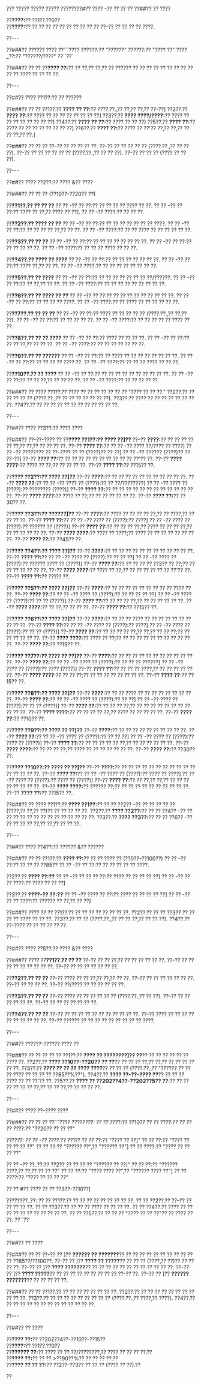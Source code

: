??? ????? ????? ????? ????????#?? ???? -?? ?? ?? ??
??##?? ?? ????

??**????:**?? ??1??.??0??  
??**????:**?? ?? ?? ?? ?? ?? ?? ?? ?? ?? ?? ??-?? ?? ?? ?? ?? ????.

??---

??###?? ?????? ????
??```????
????_??:?? "??????"
????_??:?? "???? ??"
????_??:?? "??????/????"
??``??`

??###?? ?? ??
??**???? ??:**?? ?? ??,?? ??,?? ?? ?????? ?? ?? ?? ?? ?? ?? ?? ?? ?? ?? ?? ???? ?? ?? ?? ??.

??---

??##?? ???? ??1??:?? ?? ??????

??###?? ?? ??
??1??.?? **???? ?? ??:**?? ????.??.,?? ??,?? ??,?? ??-??]
??2??.?? **???? ??:**?? ???? ?? ?? ?? ?? ?? ?? ?? ??]
??3??.?? **???? ????/????:**?? ???? ?? ?? ?? ?? ?? ?? ?? ??]
??4??.?? **???? ?? ??:**?? ???? ?? ?? ??]
??5??.?? **???? ??:**?? ???? ?? ?? ?? ?? ?? ?? ?? ??]
??6??.?? **???? ??:**?? ???? ?? ??'?? ??,?? ??,?? ?? ?? ??,?? ??.]

??###?? ?? ?? ??
??-?? ?? ?? ?? ?? ??.
??-?? ?? ?? ?? ?? ?? (????.??.,?? ?? ?? ??).
??-?? ?? ?? ?? ?? ?? ?? (????.??.,?? ?? ?? ??).
??-?? ?? ?? ?? (???? ?? ?? ??).

??---

??##?? ???? ??2??:?? ???? &?? ????

??###?? ?? ?? ?? (??10??-??20?? ??)

??**??1??.?? ?? ?? ??**
??  ?? -?? ?? ??:?? ?? ?? ?? ?? ???? ?? ??.
??  ?? -?? ?? ??:?? ???? ?? ??,?? ???? ?? ??].
??  ?? -?? ????:?? ?? ?? ??.

??**??2??.?? ???? ?? ??**
??  ?? -?? ?? ??:?? ?? ?? ?? ?? ?? ?? ?? ????.
??  ?? -?? ?? ??:?? ?? ?? ?? ?? ??,?? ?? ??.
??  ?? -?? ????:?? ?? ?? ???? ?? ?? ?? ?? ?? ??.

??**??3??.?? ?? ??**
??  ?? -?? ?? ??:?? ?? ?? ?? ?? ?? ?? ?? ??.
??  ?? -?? ?? ??:?? ?? ?? ?? ?? ??.
??  ?? -?? ????:?? ?? ?? ?? ???? ?? ?? ??.

??**??4??.?? ???? ?? ????**
??  ?? -?? ?? ??:?? ?? ?? ?? ?? ?? ?? ??.
??  ?? -?? ?? ??:?? ???? ??,?? ?? ??.
??  ?? -?? ????:?? ?? ?? ?? ?? ?? ?? ?? ??.

??**??5??.?? ?? ????**
??  ?? -?? ?? ??:?? ?? ?? ?? ?? ?? ?? ?? ??/??????.
??  ?? -?? ?? ??:?? ?? ??,?? ?? ??.
??  ?? -?? ????:?? ?? ?? ?? ?? ?? ?? ?? ?? ??.

??**??6??.?? ?? ???? ?? ??**
??  ?? -?? ?? ??:?? ?? ?? ?? ?? ?? ?? ?? ?? ??.
??  ?? -?? ?? ??:?? ?? ?? ?? ?? ????.
??  ?? -?? ????:?? ?? ???? ?? ?? ?? ?? ?? ??.

??**??7??.?? ?? ?? ??**
??  ?? -?? ?? ??:?? ???? ?? ?? ?? ?? ?? (????.??.,?? ??,?? ??).
??  ?? -?? ?? ??:?? ?? ?? ?? ?? ??.
??  ?? -?? ????:?? ?? ?? ?? ?? ?? ???? ?? ??.

??**??8??.?? ?? ?? ????**
??  ?? -?? ?? ??:?? ???? ?? ?? ?? ??.
??  ?? -?? ?? ??:?? ?? ?? ??,?? ?? ?? ??.
??  ?? -?? ????:?? ?? ?? ?? ?? ?? ?? ??.

??**??9??.?? ?? ??????**
??  ?? -?? ?? ??:?? ?? ???? ?? ?? ?? ?? ?? ?? ?? ??.
??  ?? -?? ?? ??:?? ?? ?? ?? ?? ???? ??.
??  ?? -?? ????:?? ?? ?? ?? ???? ?? ?? ??.

??**??10??.?? ?? ????**
??  ?? -?? ?? ??:?? ?? ?? ?? ?? ?? ?? ?? ?? ?? ??.
??  ?? -?? ?? ??:?? ?? ?? ??,?? ?? ??'?? ??.
??  ?? -?? ????:?? ?? ?? ?? ?? ??.

??###?? ?? ????
??1??.?? ???? ?? ?? ?? ?? ?? ?? ?? "???? ?? ?? ??."
??2??.?? ?? ?? ?? ?? ?? (????.??.,?? ?? ?? ?? ?? ?? ?? ??).
??3??.?? ???? ?? ?? ?? ?? ?? ?? ?? ??.
??4??.?? ?? ?? ?? ?? ?? ?? ?? ?? ?? ?? ?? ??.

??---

??##?? ???? ??3??:?? ???? ????

??###?? ??-??-???? ??
??**???? ??1??:?? ???? ??]??**
??-?? **????:**?? ?? ?? ?? ?? ?? ??,?? ??,?? ?? ?? ?? ??.
??-?? **???? ??:**?? 
??  ?? -?? ???? ??/???? ?? ????]
??  ?? -?? ???????? ?? ??-???? ?? ?? (????)?? ?? ??]
??  ?? -?? ?????? (????)?? ?? ??-??]
??-?? **???? ??:**?? ?? ?? ?? ?? ?? ?? ?? ?? ?? ?? ??'?? ??.
??-?? **???? ????:**?? ???? ?? ??;?? ?? ?? ?? ??.
??-?? **???? ??:**?? ??15?? ??.

??**???? ??2??:?? ???? ??]??**
??-?? **????:**?? ?? ?? ?? ?? ?? ?? ?? ?? ?? ?? ??.
??-?? **???? ??:**?? 
??  ?? -?? ???? ?? (????):?? ?? ??/????????]
??  ?? -?? ???? ?? (????):?? ???????? (????)]
??-?? **???? ??:**?? ?? ?? ?? ?? ?? ?? ?? ?? ?? ?? ?? ?? ??.
??-?? **???? ????:**?? ???? ?? ??;?? ?? ?? ?? ?? ?? ??.
??-?? **???? ??:**?? ??30?? ??.

??**???? ??3??:?? ??????]??**
??-?? **????:**?? ???? ?? ?? ?? ?? ??,?? ?? ????,?? ?? ?? ?? ??.
??-?? **???? ??:**?? 
??  ?? -?? ???? ?? (????):?? ????]
??  ?? -?? ???? ?? (????):?? ?????? ?? (????)]
??-?? **???? ??:**?? ?? ?? ?? ??,?? ???? ?? ?? ?? ??,?? ?? ?? ?? ?? ?? ??.
??-?? **???? ????:**?? ???? ?? ????;?? ???? ?? ?? ?? ?? ?? ?? ?? ??.
??-?? **???? ??:**?? ??45?? ??.

??**???? ??4??:?? ???? ??]??**
??-?? **????:**?? ?? ?? ?? ?? ?? ?? ?? ?? ?? ?? ?? ??.
??-?? **???? ??:**?? 
??  ?? -?? ???? ?? (????):?? ?? ?? ??]
??  ?? -?? ???? ?? (????):?? ?????? ???? ?? (????)]
??-?? **???? ??:**?? ?? ?? ?? ?? ??3?? ?? ??;?? ?? ?? ?? ?? ?? ?? ??.
??-?? **???? ????:**?? ???? ?? ??;?? ?? ?? ?? ?? ?? ?? ??'?? ??.
??-?? **???? ??:**?? ??1?? ??.

??**???? ??5??:?? ???? ??]??**
??-?? **????:**?? ?? ?? ?? ?? ?? ?? ?? ?? ?? ???? ?? ??.
??-?? **???? ??:**?? 
??  ?? -?? ???? ?? (????):?? ?? ?? ?? ?? ??]
??  ?? -?? ???? ?? (????):?? ?? ?? (????)]
??-?? **???? ??:**?? ?? ?? ?? ??,?? ?? ?? ?? ?? ?? ??.
??-?? **???? ????:**?? ?? ??;?? ?? ?? ??.
??-?? **???? ??:**?? ??15?? ??.

??**???? ??6??:?? ???? ??]??**
??-?? **????:**?? ?? ?? ?? ???? ?? ?? ?? ?? ?? ?? ?? ?? ?? ??.
??-?? **???? ??:**?? 
??  ?? -?? ???? ?? (????):?? ????]
??  ?? -?? ???? ?? (????):?? ?? ?? (????)]
??-?? **???? ??:**?? ?? ?? ?? ?? ??,?? ??,?? ?? ?? ??;?? ?? ?? ?? ?? ?? ??.
??-?? **???? ????:**?? ???? ?? ??;?? ?? ?? ?? ?? ?? ?? ?? ?? ?? ?? ??.
??-?? **???? ??:**?? ??15?? ??.

??**???? ??7??:?? ???? ?? ??]??**
??-?? **????:**?? ?? ?? ?? ?? ?? ?? ?? ?? ?? ?? ?? ??.
??-?? **???? ??:**?? 
??  ?? -?? ???? ?? (????):?? ?? ?? ?? ??????]
??  ?? -?? ???? ?? (????):?? ???? (????)]
??-?? **???? ??:**?? ?? ?? ?? ????,?? ?? ?? ?? ?? ?? ??.
??-?? **???? ????:**?? ?? ?? ??;?? ?? ?? ?? ?? ?? ?? ?? ??.
??-?? **???? ??:**?? ??15?? ??.

??**???? ??8??:?? ???? ??]??**
??-?? **????:**?? ?? ?? ???? ?? ?? ?? ?? ?? ?? ?? ?? ??.
??-?? **???? ??:**?? 
??  ?? -?? ???? ?? (????):?? ?? ??]
??  ?? -?? ???? ?? (????):?? ?? ?? (????)]
??-?? **???? ??:**?? ?? ?? ?? ??,?? ?? ?? ?? ?? ?? ?? ?? ?? ?? ?? ??.
??-?? **???? ????:**?? ?? ?? ?? ?? ??;?? ???? ?? ?? ?? ?? ??.
??-?? **???? ??:**?? ??10?? ??.

??**???? ??9??:?? ???? ?? ??]??**
??-?? **????:**?? ?? ?? ?? ?? ?? ?? ?? ?? ?? ??.
??-?? **???? ??:**?? 
??  ?? -?? ???? ?? (????):?? ?? ?? ??]
??  ?? -?? ???? ?? (????):?? ???? ?? (????)]
??-?? **???? ??:**?? ?? ?? ?? ?? ?? ??,?? ?? ?? ?? ?? ?? ??.
??-?? **???? ????:**?? ?? ?? ?? ??;?? ???? ?? ?? ?? ?? ?? ?? ??.
??-?? **???? ??:**?? ??30?? ??.

??**???? ??10??:?? ???? ?? ??]??**
??-?? **????:**?? ?? ?? ?? ?? ?? ?? ?? ?? ?? ?? ?? ?? ?? ?? ?? ??.
??-?? **???? ??:**?? 
??  ?? -?? ???? ?? (????):?? ???? ?? ????]
??  ?? -?? ???? ?? (????):?? ???? ?? (????)]
??-?? **???? ??:**?? ?? ??,?? ??,?? ?? ?? ?? ?? ?? ?? ?? ??.
??-?? **???? ????:**?? ?????? ??;?? ?? ?? ?? ?? ?? ?? ?? ?? ?? ??.
??-?? **???? ??:**?? ??15?? ??.

??###?? ?? ????
??1??.?? **???? ??1??:**?? ?? ?? ??2?? -?? ?? ?? ?? ?? ?? (????,?? ??,?? ??)?? ?? ?? ?? ?? ??.
??2??.?? **???? ??2??:**?? ?? ?? ??4?? -?? ?? ?? ?? ?? ?? ?? ?? ?? ?? ?? ?? ?? ?? ??.
??3??.?? **???? ??3??:**?? ?? ?? ??6?? -?? ?? ?? ?? ?? ??,?? ??,?? ?? ?? ??.

??---

??##?? ???? ??4??:?? ?????? &?? ??????

??###?? ?? ??
??1??.?? **???? ??:**?? ?? ?? ???? ?? (??0??-??100??)
??  ?? -?? ??:?? ?? ?? ?? ??85??
??  ?? -?? ?? ??:?? ?? ?? ?? ?? ?? ????.

??2??.?? **???? ??:??**
??  ?? -?? ?? ?? ?? ??:?? ???? ?? ?? ?? ?? ??]
??  ?? -?? ?? ?? ????:?? ???? ?? ?? ??]

??3??.?? **????-?? ??:??**
??  ?? -?? ???? ?? ??:?? ???? ?? ?? ?? ?? ??]
??  ?? -?? ?? ?? ????:?? ?????? ?? ??,?? ?? ??]

??###?? ???? ?? ??
??1??.?? ?? ?? ?? ?? ?? ?? ?? ??.
??2??.?? ?? ?? ??3?? ?? ?? ?? ?? ???? ?? ?? ??.
??3??.?? ?? ?? (????.??.,?? ?? ?? ??,?? ?? ?? ??).
??4??.?? ??-???? ?? ?? ?? ?? ?? ??.

??---

??##?? ???? ??5??:?? ???? &?? ????

??###?? ????
??**??1??.?? ?? ??**
??-?? ?? ?? ??.?? ?? ?? ?? ?? ?? ??.
??-?? ?? ?? ?? ?? ?? ?? ?? ?? ??.
??-?? ?? ?? ?? ?? ?? ?? ??.

??**??2??.?? ?? ??**
??-?? ???? ?? ?? ??,?? ??,?? ?? ??.
??-?? ?? ?? ?? ?? ?? ?? ??.
??-?? ?? ?? ?? ??.
??-?? ??/???? ?? ?? ?? ?? ?? ??.

??**??3??.?? ?? ??**
??-?? ???? ?? ?? ?? ?? ?? ?? (????.??.,?? ?? ??).
??-?? ?? ?? ?? ?? ?? ??.
??-?? ?? ?? ?? ?? ?? ?? ??.

??**??4??.?? ?? ??**
??-?? ?? ?? ?? ?? ?? ?? ?? ?? ?? ?? ??.
??-?? ???? ?? ?? ?? ?? ?? ?? ?? ?? ?? ??.
??-?? ?????? ?? ?? ?? ?? ?? ?? ?? ?? ?? ????.

??---

??##?? ??????-?????? ???? ??

??###?? ?? ?? ?? ?? ??
??1??.?? **???? ?? ????????]?? ??**?? ?? ?? ?? ?? ?? ?? ???? ??.
??2??.?? **???? ??10??-??20?? ?? ??**?? ?? ?? ?? ??,?? ??,?? ?? ?? ?? ?? ?? ??.
??3??.?? **???? ?? ?? ?? ???? ????**?? ?? ?? ?? (????.??.,?? "?????? ?? ?? ?? ???? ?? ?? ?? ?? ??85??%??").
??4??.?? **???? ??-??-???? ??**?? ?? ?? ?? ???? ?? ?? ??'?? ??.
??5??.?? **???? ?? ??202??4??-??202??5?? ??**:?? ?? ?? ?? ?? ?? ?? ??,?? ?? ?? ??,?? ?? ?? ?? ??.

??---

??##?? ???? ??-???? ????

??###?? ?? ?? ??
??```????
????_????:
?? ?? ??_??:?? ??10??
?? ?? ??_??:?? ??
?? ?? ??_??:?? "??20?? ?? ?? ??"

????_??:
?? ?? -?? ??_??:?? ??1??
??   ?? ??:?? "???? ?? ??]"
??   ?? ??:?? "???? ?? ?? ?? ?? ??"
??   ?? ??:?? "?????? ??",?? "?????? ??"]
??   ?? ????:?? "???? ?? ?? ?? ??"

?? ?? -?? ??_??:?? ??2??
??   ?? ??:?? "?????? ?? ??]"
??   ?? ??:?? "?????? ????,?? ??,?? ?? ?? ??"
??   ?? ??:?? "???? ???? ??",?? "?????? ???? ??"]
??   ?? ????:?? "???? ?? ?? ?? ??"

?? ?? #?? ???? ?? ?? ??3??-??10??]

????????_??:
?? ?? ??1??.?? ?? ?? ?? ?? ?? ?? ?? ?? ??.
?? ?? ??2??.?? ??-?? ?? ?? ?? ?? ??.
?? ?? ??3??.?? ?? ?? ?? ???? ?? ?? ?? ??.
?? ?? ??4??.?? ???? ?? ?? ?? ?? ?? ?? ?? ?? ?? ?? ??.
?? ?? ??5??.?? ?? ?? ?? "???? ?? ?? ??"?? ?? ???? ?? ??.
??``??`

??---

??##?? ?? ????

??###?? ?? ??
??-?? ?? ]?? **?????? ?? ???????**?? ?? ?? ?? ?? ?? ?? ?? ?? ?? ?? ?? ??85??/??100??.
??-?? ?? ]?? **???? ?? ?????**?? ?? ?? ?? (????,?? ??)?? ?? ?? ?? ??.
??-?? ?? ]?? **???? ???????**?? ?? ?? ?? ?? ?? ?? ?? ?? ?? ?? ?? ??.
??-?? ?? ]?? **???? ?????**?? ?? ?? ?? ?? ?? ?? ?? ?? ?? ??-?? ??.
??-?? ?? ]?? **?????? ???????**?? ?? ?? ?? ?? ??.

??###?? ?? ??
??1??.?? ?? ?? ?? ?? ?? ?? ?? ??.
??2??.?? ?? ?? ?? ?? ?? ?? ?? ?? ?? ?? ??.
??3??.?? ?? ?? ?? ?? ?? ?? ?? ?? ?? (????.??.,?? ????,?? ????).
??4??.?? ?? ?? ?? ?? ?? ?? ?? ?? ?? ?? ?? ?? ??.

??---

??##?? ?? ????

??**???? ??:**?? ??202??4??-??10??-??15??  
??**????:**?? ??1??.??0??  
??**?????? ??:**?? ???? ?? ?? ??/????????,?? ???? ?? ?? ?? ??.??  
??**???? ??:**?? ?? ?? >??90??%?? ?? ?? ?? ??.??  
??**???? ?? ?? ??:**?? ??2??-??3?? ?? ?? ?? (???? ?? ??).??

??